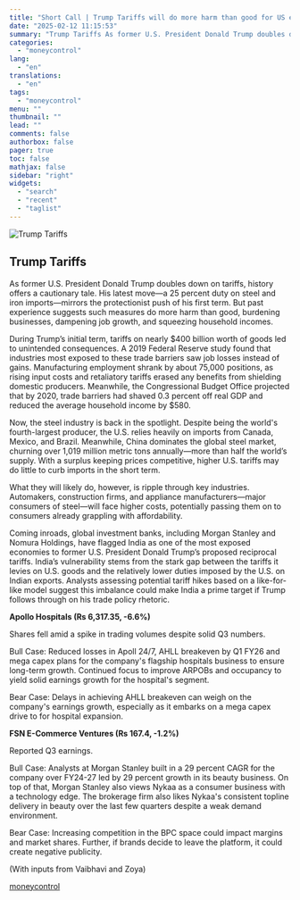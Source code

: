 ```yaml
---
title: "Short Call | Trump Tariffs will do more harm than good for US economy; metal stocks under fire; Apollo Hospitals, Nykaa in focus"
date: "2025-02-12 11:15:53"
summary: "Trump Tariffs As former U.S. President Donald Trump doubles down on tariffs, history offers a cautionary tale. His latest move—a 25 percent duty on steel and iron imports—mirrors the protectionist push of his first term. But past experience suggests such measures do more harm than good, burdening businesses, dampening job..."
categories:
  - "moneycontrol"
lang:
  - "en"
translations:
  - "en"
tags:
  - "moneycontrol"
menu: ""
thumbnail: ""
lead: ""
comments: false
authorbox: false
pager: true
toc: false
mathjax: false
sidebar: "right"
widgets:
  - "search"
  - "recent"
  - "taglist"
---
```


![Trump Tariffs](//stat1.moneycontrol.com/mcnews//images/grey_bg.gif "Trump Tariffs")

Trump Tariffs
-------------

 

As former U.S. President Donald Trump doubles down on tariffs, history offers a cautionary tale. His latest move—a 25 percent duty on steel and iron imports—mirrors the protectionist push of his first term. But past experience suggests such measures do more harm than good, burdening businesses, dampening job growth, and squeezing household incomes.

During Trump’s initial term, tariffs on nearly $400 billion worth of goods led to unintended consequences. A 2019 Federal Reserve study found that industries most exposed to these trade barriers saw job losses instead of gains. Manufacturing employment shrank by about 75,000 positions, as rising input costs and retaliatory tariffs erased any benefits from shielding domestic producers. Meanwhile, the Congressional Budget Office projected that by 2020, trade barriers had shaved 0.3 percent off real GDP and reduced the average household income by $580.

Now, the steel industry is back in the spotlight. Despite being the world's fourth-largest producer, the U.S. relies heavily on imports from Canada, Mexico, and Brazil. Meanwhile, China dominates the global steel market, churning over 1,019 million metric tons annually—more than half the world’s supply. With a surplus keeping prices competitive, higher U.S. tariffs may do little to curb imports in the short term.

What they will likely do, however, is ripple through key industries. Automakers, construction firms, and appliance manufacturers—major consumers of steel—will face higher costs, potentially passing them on to consumers already grappling with affordability.

Coming inroads, global investment banks, including Morgan Stanley and Nomura Holdings, have flagged India as one of the most exposed economies to former U.S. President Donald Trump’s proposed reciprocal tariffs. India’s vulnerability stems from the stark gap between the tariffs it levies on U.S. goods and the relatively lower duties imposed by the U.S. on Indian exports. Analysts assessing potential tariff hikes based on a like-for-like model suggest this imbalance could make India a prime target if Trump follows through on his trade policy rhetoric.

**Apollo Hospitals (Rs 6,317.35, -6.6%)**

Shares fell amid a spike in trading volumes despite solid Q3 numbers.

Bull Case: Reduced losses in Apoll 24/7, AHLL breakeven by Q1 FY26 and mega capex plans for the company's flagship hospitals business to ensure long-term growth. Continued focus to improve ARPOBs and occupancy to yield solid earnings growth for the hospital's segment.

Bear Case: Delays in achieving AHLL breakeven can weigh on the company's earnings growth, especially as it embarks on a mega capex drive to for hospital expansion.

**FSN E-Commerce Ventures (Rs 167.4, -1.2%)**

Reported Q3 earnings.

Bull Case: Analysts at Morgan Stanley built in a 29 percent CAGR for the company over FY24-27 led by 29 percent growth in its beauty business. On top of that, Morgan Stanley also views Nykaa as a consumer business with a technology edge. The brokerage firm also likes Nykaa's consistent topline delivery in beauty over the last few quarters despite a weak demand environment.

Bear Case: Increasing competition in the BPC space could impact margins and market shares. Further, if brands decide to leave the platform, it could create negative publicity.

(With inputs from Vaibhavi and Zoya)

[moneycontrol](https://www.moneycontrol.com/news/business/markets/short-call-trump-tariffs-will-do-more-harm-than-good-for-us-economy-metal-stocks-under-fire-apollo-hospitals-nykaa-in-focus-12937778.html)
